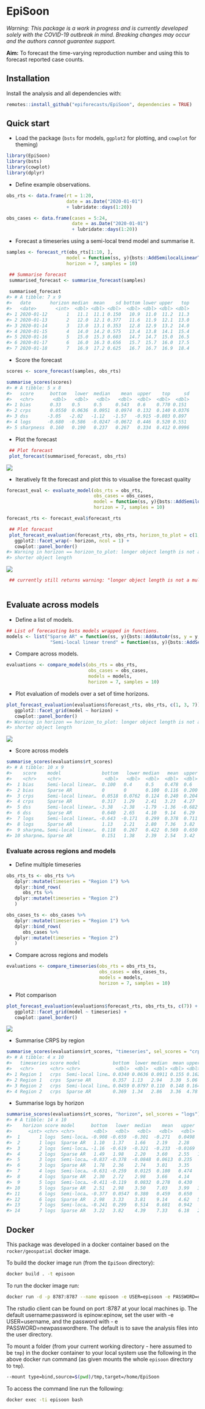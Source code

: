 
# EpiSoon

*Warning: This package is a work in progress and is currently developed
solely with the COVID-19 outbreak in mind. Breaking changes may occur
and the authors cannot guarantee support.*

**Aim:** To forecast the time-varying reproduction number and using this
to forecast reported case counts.

## Installation

Install the analysis and all dependencies with:

``` r
remotes::install_github("epiforecasts/EpiSoon", dependencies = TRUE)
```

## Quick start

  - Load the package (`bsts` for models, `ggplot2` for plotting, and
    `cowplot` for theming)

<!-- end list -->

``` r
library(EpiSoon)
library(bsts)
library(cowplot)
library(dplyr)
```

  - Define example observations.

<!-- end list -->

``` r
obs_rts <- data.frame(rt = 1:20,
                      date = as.Date("2020-01-01")
                      + lubridate::days(1:20))

obs_cases <- data.frame(cases = 5:24, 
                        date = as.Date("2020-01-01")
                        + lubridate::days(1:20))
```

  - Forecast a timeseries using a semi-local trend model and summarise
    it.

<!-- end list -->

``` r
samples <- forecast_rt(obs_rts[1:10, ],
                      model = function(ss, y){bsts::AddSemilocalLinearTrend(ss, y = y)},
                      horizon = 7, samples = 10)

 ## Summarise forecast
 summarised_forecast <- summarise_forecast(samples)
 
 summarised_forecast
#> # A tibble: 7 x 9
#>   date       horizon median  mean    sd bottom lower upper   top
#>   <date>       <int>  <dbl> <dbl> <dbl>  <dbl> <dbl> <dbl> <dbl>
#> 1 2020-01-12       1   11.1  11.1 0.150   10.9  11.0  11.2  11.3
#> 2 2020-01-13       2   12.0  12.1 0.377   11.6  11.9  12.1  13.0
#> 3 2020-01-14       3   13.0  13.1 0.353   12.8  12.9  13.2  14.0
#> 4 2020-01-15       4   14.0  14.2 0.575   13.4  13.8  14.1  15.4
#> 5 2020-01-16       5   15.0  15.3 0.603   14.7  14.7  15.0  16.5
#> 6 2020-01-17       6   16.0  16.3 0.656   15.7  15.7  16.0  17.5
#> 7 2020-01-18       7   16.9  17.2 0.625   16.7  16.7  16.9  18.4
```

  - Score the forecast

<!-- end list -->

``` r
scores <- score_forecast(samples, obs_rts)

summarise_scores(scores)
#> # A tibble: 5 x 8
#>   score      bottom   lower  median    mean  upper    top     sd
#>   <chr>       <dbl>   <dbl>   <dbl>   <dbl>  <dbl>  <dbl>  <dbl>
#> 1 bias       0.33    0.5     0.5     0.543   0.6    0.770 0.151 
#> 2 crps       0.0550  0.0636  0.0951  0.0974  0.132  0.140 0.0376
#> 3 dss       -3.05   -2.02   -1.12   -1.57   -0.915 -0.803 0.897 
#> 4 logs      -0.680  -0.586  -0.0247 -0.0672  0.446  0.520 0.551 
#> 5 sharpness  0.160   0.190   0.237   0.267   0.334  0.412 0.0996
```

  - Plot the forecast

<!-- end list -->

``` r
 ## Plot forecast
 plot_forecast(summarised_forecast, obs_rts)
```

![](man/figures/unnamed-chunk-7-1.png)<!-- -->

  - Iteratively fit the forecast and plot this to visualise the forecast
    quality

<!-- end list -->

``` r
forecast_eval <- evaluate_model(obs_rts = obs_rts,
                                obs_cases = obs_cases, 
                                model = function(ss, y){bsts::AddSemilocalLinearTrend(ss, y = y)},
                                horizon = 7, samples = 10)

forecast_rts <- forecast_eval$forecast_rts

 ## Plot forecast
 plot_forecast_evaluation(forecast_rts, obs_rts, horizon_to_plot = c(1, 3, 7)) +
   ggplot2::facet_wrap(~ horizon, ncol = 1) +
   cowplot::panel_border() 
#> Warning in horizon == horizon_to_plot: longer object length is not a multiple of
#> shorter object length
```

![](man/figures/unnamed-chunk-8-1.png)<!-- -->

``` r
 ## currently still returns warning: "longer object length is not a multiple of shorter object length"
   
```

## Evaluate across models

  - Define a list of models.

<!-- end list -->

``` r
## List of forecasting bsts models wrapped in functions.
models <- list("Sparse AR" = function(ss, y){bsts::AddAutoAr(ss, y = y, lags = 7)},
                "Semi-local linear trend" = function(ss, y){bsts::AddSemilocalLinearTrend(ss, y = y)})
```

  - Compare across models.

<!-- end list -->

``` r
evaluations <- compare_models(obs_rts = obs_rts, 
                              obs_cases = obs_cases, 
                              models = models, 
                              horizon = 7, samples = 10)
```

  - Plot evaluation of models over a set of time horizons.

<!-- end list -->

``` r
plot_forecast_evaluation(evaluations$forecast_rts, obs_rts, c(1, 3, 7)) +
   ggplot2::facet_grid(model ~ horizon) +
   cowplot::panel_border() 
#> Warning in horizon == horizon_to_plot: longer object length is not a multiple of
#> shorter object length
```

![](man/figures/unnamed-chunk-11-1.png)<!-- -->

  - Score across models

<!-- end list -->

``` r
summarise_scores(evaluations$rt_scores)
#> # A tibble: 10 x 9
#>    score    model               bottom   lower median   mean  upper   top     sd
#>    <chr>    <chr>                <dbl>   <dbl>  <dbl>  <dbl>  <dbl> <dbl>  <dbl>
#>  1 bias     Semi-local linear…  0.100   0.4     0.5    0.478  0.6    0.8   0.178
#>  2 bias     Sparse AR           0       0       0.100  0.116  0.200  0.4   0.127
#>  3 crps     Semi-local linear…  0.0518  0.0762  0.124  0.240  0.204  1.45  0.374
#>  4 crps     Sparse AR           0.317   1.29    2.41   3.23   4.27   9.44  2.57 
#>  5 dss      Semi-local linear… -3.38   -2.38   -1.79  -1.36  -0.682  3.00  1.58 
#>  6 dss      Sparse AR           0.640   2.65    4.10   9.14   6.29  71.9  17.4  
#>  7 logs     Semi-local linear… -0.643  -0.171   0.299  0.378  0.711  2.18  0.760
#>  8 logs     Sparse AR           1.13    2.21    2.80   7.36   3.82  54.5  20.9  
#>  9 sharpne… Semi-local linear…  0.118   0.267   0.422  0.569  0.650  2.28  0.520
#> 10 sharpne… Sparse AR           0.151   1.38    2.39   2.54   3.42   5.23  1.46
```

### Evaluate across regions and models

  - Define multiple timeseries

<!-- end list -->

``` r
obs_rts_ts <- obs_rts %>% 
   dplyr::mutate(timeseries = "Region 1") %>% 
   dplyr::bind_rows(
      obs_rts %>% 
   dplyr::mutate(timeseries = "Region 2")
   )

obs_cases_ts <- obs_cases %>% 
   dplyr::mutate(timeseries = "Region 1") %>% 
   dplyr::bind_rows(
      obs_cases %>% 
   dplyr::mutate(timeseries = "Region 2")
   )
```

  - Compare across regions and models

<!-- end list -->

``` r
evaluations <- compare_timeseries(obs_rts = obs_rts_ts, 
                                  obs_cases = obs_cases_ts, 
                                  models = models,
                                  horizon = 7, samples = 10)
```

  - Plot comparison

<!-- end list -->

``` r
plot_forecast_evaluation(evaluations$forecast_rts, obs_rts_ts, c(7)) +
   ggplot2::facet_grid(model ~ timeseries) +
   cowplot::panel_border()
```

![](man/figures/unnamed-chunk-15-1.png)<!-- -->

  - Summarise CRPS by region

<!-- end list -->

``` r
summarise_scores(evaluations$rt_scores, "timeseries", sel_scores = "crps")
#> # A tibble: 4 x 10
#>   timeseries score model            bottom  lower median  mean upper   top    sd
#>   <chr>      <chr> <chr>             <dbl>  <dbl>  <dbl> <dbl> <dbl> <dbl> <dbl>
#> 1 Region 1   crps  Semi-local line… 0.0340 0.0636 0.0911 0.155 0.162 0.584 0.158
#> 2 Region 1   crps  Sparse AR        0.357  1.13   2.94   3.30  5.06  8.29  2.36 
#> 3 Region 2   crps  Semi-local line… 0.0459 0.0797 0.110  0.148 0.164 0.546 0.127
#> 4 Region 2   crps  Sparse AR        0.369  1.34   2.86   3.36  4.78  8.70  2.48
```

  - Summarise logs by horizon

<!-- end list -->

``` r
summarise_scores(evaluations$rt_scores, "horizon", sel_scores = "logs")
#> # A tibble: 14 x 10
#>    horizon score model      bottom   lower  median    mean   upper    top     sd
#>      <int> <chr> <chr>       <dbl>   <dbl>   <dbl>   <dbl>   <dbl>  <dbl>  <dbl>
#>  1       1 logs  Semi-loca… -0.908 -0.659  -0.301  -0.271   0.0498  0.978  0.516
#>  2       1 logs  Sparse AR   1.10   1.37    1.66    2.19    2.28    6.03   2.03 
#>  3       2 logs  Semi-loca… -1.16  -0.619  -0.321  -0.233  -0.0169  1.16   0.638
#>  4       2 logs  Sparse AR   1.49   1.98    2.20    3.60    2.55   14.2    7.43 
#>  5       3 logs  Semi-loca… -0.837 -0.378  -0.0848  0.0613  0.235   1.58   0.679
#>  6       3 logs  Sparse AR   1.78   2.36    2.74    3.01    3.35    5.64   1.01 
#>  7       4 logs  Semi-loca… -0.631 -0.259   0.0125  0.180   0.474   1.59   0.635
#>  8       4 logs  Sparse AR   2.30   2.72    2.98    3.66    4.14    7.98   1.60 
#>  9       5 logs  Semi-loca… -0.411 -0.119   0.0832  0.278   0.430   1.69   0.616
#> 10       5 logs  Sparse AR   2.51   2.98    3.50    7.03    3.99   37.7   12.2  
#> 11       6 logs  Semi-loca… -0.377  0.0547  0.380   0.459   0.650   1.87   0.659
#> 12       6 logs  Sparse AR   2.98   3.33    3.81    9.14    4.62   51.7   18.2  
#> 13       7 logs  Semi-loca… -0.241  0.299   0.514   0.681   0.942   2.04   0.689
#> 14       7 logs  Sparse AR   3.22   3.82    4.39    7.33    6.18   24.9    6.70
```

## Docker

This package was developed in a docker container based on the
`rocker/geospatial` docker image.

To build the docker image run (from the `EpiSoon` directory):

``` bash
docker build . -t episoon
```

To run the docker image run:

``` bash
docker run -d -p 8787:8787 --name episoon -e USER=episoon -e PASSWORD=episoon episoon
```

The rstudio client can be found on port :8787 at your local machines ip.
The default username:password is epinow:epinow, set the user with -e
USER=username, and the password with - e PASSWORD=newpasswordhere. The
default is to save the analysis files into the user directory.

To mount a folder (from your current working directory - here assumed to
be `tmp`) in the docker container to your local system use the following
in the above docker run command (as given mounts the whole `episoon`
directory to `tmp`).

``` bash
--mount type=bind,source=$(pwd)/tmp,target=/home/EpiSoon
```

To access the command line run the following:

``` bash
docker exec -ti episoon bash
```
